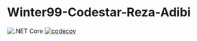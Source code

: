 # Winter99-Codestar-Reza-Adibi

![.NET Core](https://github.com/Star-Academy/Winter99-Codestar-Reza-Adibi/workflows/build/badge.svg)
[![codecov](https://codecov.io/gh/Star-Academy/Winter99-Codestar-Reza-Adibi/branch/master/graph/badge.svg)](https://codecov.io/gh/Star-Academy/Winter99-Codestar-Reza-Adibi)
